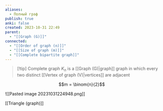 ```yaml
---
aliases:
  - Полный граф
publish: true
anki: false
created: 2023-10-31 22:49
parent:
  - "[[Graph (G)]]"
connected:
  - "[[Order of graph (n)]]"
  - "[[Size of graph (m)]]"
  - "[[Complete bipartite graph]]"
---
```

> [!tip] Complete graph ${} K_n$
> is a [[Graph (G)|graph]] graph in which every two distinct [[Vertex of graph (V)|vertices]] are adjacent

$$m = \binom{n}{2}$$

![[Pasted image 20231031224948.png]]

[[Triangle (graph)]]










